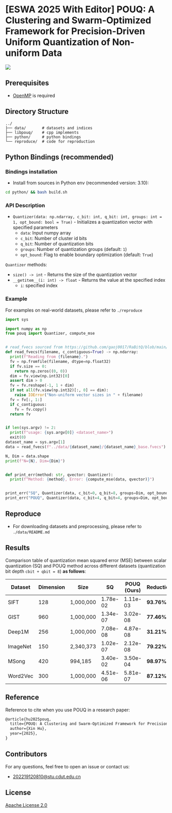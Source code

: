 # [ESWA 2025 With Editor] POUQ: A Clustering and Swarm-Optimized Framework for Precision-Driven Uniform Quantization of Non-uniform Data

![](GraphicalAbstract.svg)

## Prerequisites

- [OpenMP](https://www.openmp.org/) is required

## Directory Structure

```
../
├── data/       # datasets and indices
├── libpouq/    # cpp implements
├── python/     # python bindings
└── reproduce/  # code for reproduction
```

## Python Bindings (recommended)

### Bindings installation

- Install from sources in Python env (recommended version: 3.10):

```bash
cd python/ && bash build.sh
```

### API Description

- `Quantizer(data: np.ndarray, c_bit: int, q_bit: int, groups: int = 1, opt_bound: bool = True)` -
  Initializes a quantization vector with specified parameters
  - `data`: Input numpy array
  - `c_bit`: Number of cluster id bits
  - `q_bit`: Number of quantization bits
  - `groups`: Number of quantization groups (default: `1`)
  - `opt_bound`: Flag to enable boundary optimization (default: `True`)

`Quantizer` methods:

- `size() -> int` - Returns the size of the quantization vector
- `__getitem__(i: int) -> float` - Returns the value at the specified index
  - `i`: specified index

### Example

For examples on real-world datasets, please refer to `./reproduce`

```python
import sys

import numpy as np
from pouq import Quantizer, compute_mse


# read_fvecs sourced from https://github.com/gaoj0017/RaBitQ/blob/main/data/utils/io.py
def read_fvecs(filename, c_contiguous=True) -> np.ndarray:
  print(f"Reading from {filename}.")
  fv = np.fromfile(filename, dtype=np.float32)
  if fv.size == 0:
    return np.zeros((0, 0))
  dim = fv.view(np.int32)[0]
  assert dim > 0
  fv = fv.reshape(-1, 1 + dim)
  if not all(fv.view(np.int32)[:, 0] == dim):
    raise IOError("Non-uniform vector sizes in " + filename)
  fv = fv[:, 1:]
  if c_contiguous:
    fv = fv.copy()
  return fv


if len(sys.argv) != 2:
  print(f"usage: {sys.argv[0]} <dataset_name>")
  exit(0)
dataset_name = sys.argv[1]
data = read_fvecs(f"../data/{dataset_name}/{dataset_name}_base.fvecs")

N, Dim = data.shape
print(f"N={N}, Dim={Dim}")


def print_err(method: str, qvector: Quantizer):
  print(f"Method: {method}, Error: {compute_mse(data, qvector)}")


print_err("SQ", Quantizer(data, c_bit=0, q_bit=8, groups=Dim, opt_bound=False))
print_err("POUQ", Quantizer(data, c_bit=4, q_bit=4, groups=Dim, opt_bound=True))
```

## Reproduce

- For downloading datasets and preprocessing, please refer to `./data/README.md`

## Results

Comparison table of quantization mean squared error (MSE) between scalar quantization (SQ) and POUQ method across different datasets (quantization bit depth `cbit + qbit = 8`) **as follows**:

| Dataset  | Dimension | Size      | SQ       | POUQ (Ours) | Reduction  |
| -------- | --------- | --------- | -------- | ----------- | ---------- |
| SIFT     | 128       | 1,000,000 | 1.78e-02 | 1.11e-03    | **93.76%** |
| GIST     | 960       | 1,000,000 | 1.34e-07 | 3.02e-08    | **77.46%** |
| Deep1M   | 256       | 1,000,000 | 7.08e-08 | 4.87e-08    | **31.21%** |
| ImageNet | 150       | 2,340,373 | 1.02e-07 | 2.12e-08    | **79.22%** |
| MSong    | 420       | 994,185   | 3.40e-02 | 3.50e-04    | **98.97%** |
| Word2Vec | 300       | 1,000,000 | 4.51e-06 | 5.81e-07    | **87.12%** |

## Reference

Reference to cite when you use POUQ in a research paper:

```latex
@article{hu2025pouq,
  title={POUQ: A Clustering and Swarm-Optimized Framework for Precision-Driven Uniform Quantization of Non-uniform Data},
  author={Xin Hu},
  year={2025},
}
```

## Contributors

For any questions, feel free to open an issue or contact us:

- 202219120810@stu.cdut.edu.cn

## License

[Apache License 2.0](./LICENSE)

